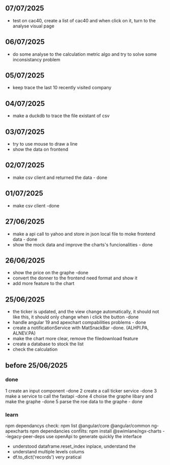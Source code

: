 ## 07/07/2025
- test on cac40, create a list of cac40 and when click on it, turn to the analyse visual page
## 06/07/2025
- do some analyse to the calculation metric algo and try to solve some inconsistancy problem
## 05/07/2025
- keep trace the last 10 recently visited company
## 04/07/2025
- make a duckdb to trace the file existant of csv
## 03/07/2025
- try to use mouse to draw a line
- show the data on frontend
## 02/07/2025
- make csv client and returned the data - done
## 01/07/2025
- make csv client -done
## 27/06/2025
- make a api call to yahoo and store in json local file to moke frontend data - done
- show the mock data and improve the charts's funcionalities - done
## 26/06/2025
- show the price on the graphe -done
- convert the donner to the frontend need format and show it
- add more feature to the chart

## 25/06/2025
- the ticker is updated, and the view change automatically, it should not like this, it should only change when i click the button -done
- handle angular 19 and apexchart compabilities problems - done
- create a notificationService with MatSnackBar -done. (ALHPI.PA, ALNEV.PA)
- make the chart more clear, remove the filedownload feature
- create a database to stock the list
- check the calculation

## before 25/06/2025
### done
1 create an input component -done
2 create a call ticker service -done
3 make a service to call the fastapi -done
4 choise the graphe libary and make the graphe -done
5 parse the roe data to the graphe - done
### learn
npm dependancys check: npm list @angular/core @angular/common ng-apexcharts
npm dependancies confilts: npm install @swimlane/ngx-charts --legacy-peer-deps
use openApi to generate quickly the interface
- understood dataframe.reset_index inplace, understand the 
- understand multiple levels colums
- df.to_dict('records') very pratical 